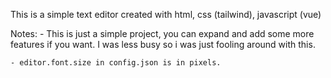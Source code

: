 This is a simple text editor created with html, css (tailwind), javascript (vue)

Notes: 
    - This is just a simple project, you can expand and add some more features if you want. I was less     busy so i was just fooling around with this.

    - editor.font.size in config.json is in pixels.